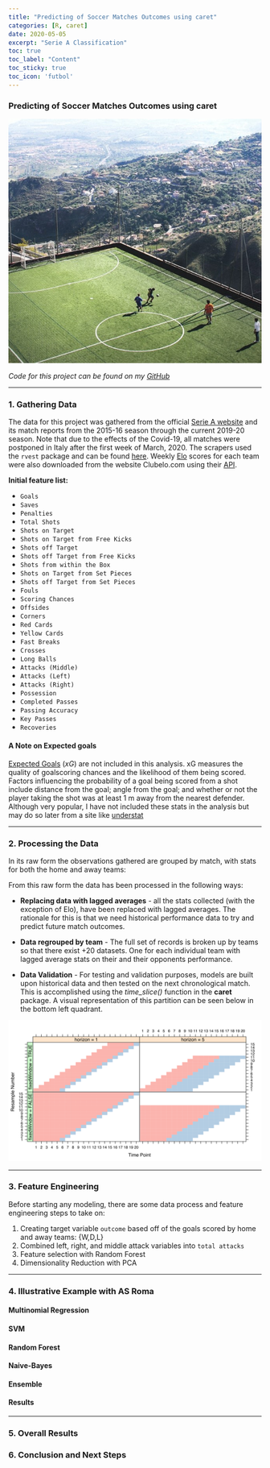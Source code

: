 ```yaml
---
title: "Predicting of Soccer Matches Outcomes using caret"
categories: [R, caret]
date: 2020-05-05
excerpt: "Serie A Classification"
toc: true
toc_label: "Content"
toc_sticky: true
toc_icon: 'futbol'
---
```


### Predicting of Soccer Matches Outcomes using caret
![Stadio Olimpico](/assets/images/remi-jacquaint.jpg)

_Code for this project can be found on my [GitHub](https://github.com/rsolter/Serie-A-Predictions)_

****

### 1. Gathering Data

The data for this project was gathered from the official [Serie A website](http://www.legaseriea.it/en) and its match reports from the 2015-16 season through the current 2019-20 season. Note that due to the effects of the Covid-19, all matches were postponed in Italy after the first week of March, 2020. The scrapers used the `rvest` package and can be found [here](https://github.com/rsolter/Serie-A-Predictions/tree/master/01%20Scrapers). Weekly [Elo](https://en.wikipedia.org/wiki/Elo_rating_system) scores for each team were also downloaded from the website Clubelo.com using their [API](http://clubelo.com/API).


**Initial feature list:**

  - `Goals`
  - `Saves`
  - `Penalties`
  - `Total Shots`
  - `Shots on Target`
  - `Shots on Target from Free Kicks`
  - `Shots off Target`
  - `Shots off Target from Free Kicks`
  - `Shots from within the Box`
  - `Shots on Target from Set Pieces`
  - `Shots off Target from Set Pieces`
  - `Fouls`
  - `Scoring Chances`
  - `Offsides`
  - `Corners`
  - `Red Cards`
  - `Yellow Cards`
  - `Fast Breaks`
  - `Crosses`
  - `Long Balls`
  - `Attacks (Middle)`
  - `Attacks (Left)`
  - `Attacks (Right)`
  - `Possession`
  - `Completed Passes`
  - `Passing Accuracy`
  - `Key Passes`
  - `Recoveries`


#### A Note on Expected goals

[Expected Goals](https://wikieducator.org/Sport_Informatics_and_Analytics/Performance_Monitoring/Expected_Goals) (_xG_) are not included in this analysis. xG measures the quality of goalscoring chances and the likelihood of them being scored. Factors influencing the probability of a goal being scored from a shot include distance from the goal; angle from the goal; and whether or not the player taking the shot was at least 1 m away from the nearest defender. Although very popular, I have not included these stats in the analysis but may do so later from a site like [understat](https://understat.com/)

****

### 2. Processing the Data

In its raw form the observations gathered are grouped by match, with stats for both the home and away teams:

From this raw form the data has been processed in the following ways:


- **Replacing data with lagged averages** - all the stats collected (with the exception of Elo), have been replaced with lagged averages. The rationale for this is that we need historical performance data to try and predict future match outcomes.

- **Data regrouped by team** - The full set of records is broken up by teams so that there exist +20 datasets. One for each individual team with lagged average stats on their and their opponents performance.

- **Data Validation** - For testing and validation purposes, models are built upon historical data and then tested on the next chronological match. This is accomplished using the _time_slice()_ function in the **caret** package. A visual representation of this partition can be seen below in the bottom left quadrant.

![](/assets/images/Split_time-1.svg)






****

### 3. Feature Engineering

Before starting any modeling, there are some data process and feature engineering steps to take on:

1. Creating target variable `outcome` based off of the goals scored by home and away teams: {W,D,L}
2. Combined left, right, and middle attack variables into `total attacks`
3. Feature selection with Random Forest
4. Dimensionality Reduction with PCA

****

### 4. Illustrative Example with AS Roma

#### Multinomial Regression

#### SVM

#### Random Forest

#### Naive-Bayes

#### Ensemble

#### Results
****

### 5. Overall Results


### 6. Conclusion and Next Steps
